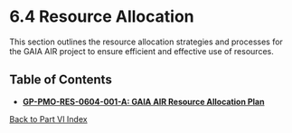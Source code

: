 # 6.4 Resource Allocation

This section outlines the resource allocation strategies and processes for the GAIA AIR project to ensure efficient and effective use of resources.

## Table of Contents

*   [**GP-PMO-RES-0604-001-A: GAIA AIR Resource Allocation Plan**](./GP-PMO-RES-0604-001-A.md)

[Back to Part VI Index](../../index.md)
